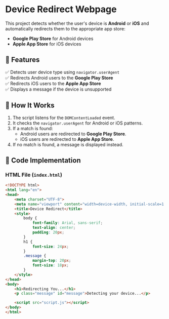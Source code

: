 # Device Redirect Webpage

This project detects whether the user's device is **Android** or **iOS** and automatically redirects them to the appropriate app store:
- **Google Play Store** for Android devices
- **Apple App Store** for iOS devices

## 📌 Features
✅ Detects user device type using `navigator.userAgent`  
✅ Redirects Android users to the **Google Play Store**  
✅ Redirects iOS users to the **Apple App Store**  
✅ Displays a message if the device is unsupported  

## 🚀 How It Works
1. The script listens for the `DOMContentLoaded` event.
2. It checks the `navigator.userAgent` for Android or iOS patterns.
3. If a match is found:
   - Android users are redirected to **Google Play Store**.
   - iOS users are redirected to **Apple App Store**.
4. If no match is found, a message is displayed instead.

## 📜 Code Implementation

### **HTML File (`index.html`)**
```html
<!DOCTYPE html>
<html lang="en">
<head>
    <meta charset="UTF-8">
    <meta name="viewport" content="width=device-width, initial-scale=1.0">
    <title>Device Redirect</title>
    <style>
        body {
            font-family: Arial, sans-serif;
            text-align: center;
            padding: 20px;
        }
        h1 {
            font-size: 24px;
        }
        .message {
            margin-top: 20px;
            font-size: 18px;
        }
    </style>
</head>
<body>
    <h1>Redirecting You...</h1>
    <p class="message" id="message">Detecting your device...</p>

    <script src="script.js"></script>
</body>
</html>
